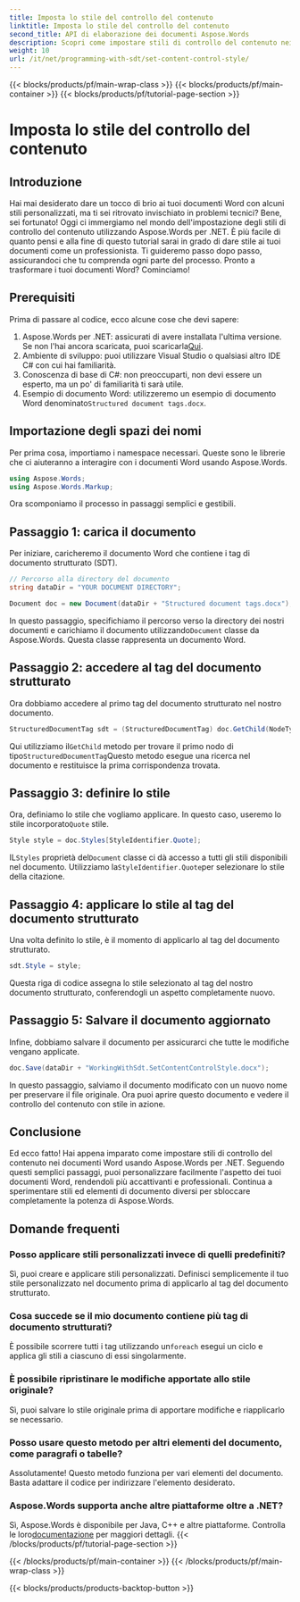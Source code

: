 ```yaml
---
title: Imposta lo stile del controllo del contenuto
linktitle: Imposta lo stile del controllo del contenuto
second_title: API di elaborazione dei documenti Aspose.Words
description: Scopri come impostare stili di controllo del contenuto nei documenti Word usando Aspose.Words per .NET con questa guida dettagliata, passo dopo passo. Perfetta per migliorare l'estetica dei documenti.
weight: 10
url: /it/net/programming-with-sdt/set-content-control-style/
---
```


{{< blocks/products/pf/main-wrap-class >}}
{{< blocks/products/pf/main-container >}}
{{< blocks/products/pf/tutorial-page-section >}}

# Imposta lo stile del controllo del contenuto

## Introduzione

Hai mai desiderato dare un tocco di brio ai tuoi documenti Word con alcuni stili personalizzati, ma ti sei ritrovato invischiato in problemi tecnici? Bene, sei fortunato! Oggi ci immergiamo nel mondo dell'impostazione degli stili di controllo del contenuto utilizzando Aspose.Words per .NET. È più facile di quanto pensi e alla fine di questo tutorial sarai in grado di dare stile ai tuoi documenti come un professionista. Ti guideremo passo dopo passo, assicurandoci che tu comprenda ogni parte del processo. Pronto a trasformare i tuoi documenti Word? Cominciamo!

## Prerequisiti

Prima di passare al codice, ecco alcune cose che devi sapere:

1.  Aspose.Words per .NET: assicurati di avere installata l'ultima versione. Se non l'hai ancora scaricata, puoi scaricarla[Qui](https://releases.aspose.com/words/net/).
2. Ambiente di sviluppo: puoi utilizzare Visual Studio o qualsiasi altro IDE C# con cui hai familiarità.
3. Conoscenza di base di C#: non preoccuparti, non devi essere un esperto, ma un po' di familiarità ti sarà utile.
4. Esempio di documento Word: utilizzeremo un esempio di documento Word denominato`Structured document tags.docx`.

## Importazione degli spazi dei nomi

Per prima cosa, importiamo i namespace necessari. Queste sono le librerie che ci aiuteranno a interagire con i documenti Word usando Aspose.Words.

```csharp
using Aspose.Words;
using Aspose.Words.Markup;
```

Ora scomponiamo il processo in passaggi semplici e gestibili.

## Passaggio 1: carica il documento

Per iniziare, caricheremo il documento Word che contiene i tag di documento strutturato (SDT).

```csharp
// Percorso alla directory del documento
string dataDir = "YOUR DOCUMENT DIRECTORY";

Document doc = new Document(dataDir + "Structured document tags.docx");
```

 In questo passaggio, specifichiamo il percorso verso la directory dei nostri documenti e carichiamo il documento utilizzando`Document` classe da Aspose.Words. Questa classe rappresenta un documento Word.

## Passaggio 2: accedere al tag del documento strutturato

Ora dobbiamo accedere al primo tag del documento strutturato nel nostro documento.

```csharp
StructuredDocumentTag sdt = (StructuredDocumentTag) doc.GetChild(NodeType.StructuredDocumentTag, 0, true);
```

 Qui utilizziamo il`GetChild` metodo per trovare il primo nodo di tipo`StructuredDocumentTag`Questo metodo esegue una ricerca nel documento e restituisce la prima corrispondenza trovata.

## Passaggio 3: definire lo stile

 Ora, definiamo lo stile che vogliamo applicare. In questo caso, useremo lo stile incorporato`Quote` stile.

```csharp
Style style = doc.Styles[StyleIdentifier.Quote];
```

 IL`Styles` proprietà del`Document` classe ci dà accesso a tutti gli stili disponibili nel documento. Utilizziamo la`StyleIdentifier.Quote`per selezionare lo stile della citazione.

## Passaggio 4: applicare lo stile al tag del documento strutturato

Una volta definito lo stile, è il momento di applicarlo al tag del documento strutturato.

```csharp
sdt.Style = style;
```

Questa riga di codice assegna lo stile selezionato al tag del nostro documento strutturato, conferendogli un aspetto completamente nuovo.

## Passaggio 5: Salvare il documento aggiornato

Infine, dobbiamo salvare il documento per assicurarci che tutte le modifiche vengano applicate.

```csharp
doc.Save(dataDir + "WorkingWithSdt.SetContentControlStyle.docx");
```

In questo passaggio, salviamo il documento modificato con un nuovo nome per preservare il file originale. Ora puoi aprire questo documento e vedere il controllo del contenuto con stile in azione.

## Conclusione

Ed ecco fatto! Hai appena imparato come impostare stili di controllo del contenuto nei documenti Word usando Aspose.Words per .NET. Seguendo questi semplici passaggi, puoi personalizzare facilmente l'aspetto dei tuoi documenti Word, rendendoli più accattivanti e professionali. Continua a sperimentare stili ed elementi di documento diversi per sbloccare completamente la potenza di Aspose.Words.

## Domande frequenti

### Posso applicare stili personalizzati invece di quelli predefiniti?  
Sì, puoi creare e applicare stili personalizzati. Definisci semplicemente il tuo stile personalizzato nel documento prima di applicarlo al tag del documento strutturato.

### Cosa succede se il mio documento contiene più tag di documento strutturati?  
 È possibile scorrere tutti i tag utilizzando un`foreach` esegui un ciclo e applica gli stili a ciascuno di essi singolarmente.

### È possibile ripristinare le modifiche apportate allo stile originale?  
Sì, puoi salvare lo stile originale prima di apportare modifiche e riapplicarlo se necessario.

### Posso usare questo metodo per altri elementi del documento, come paragrafi o tabelle?  
Assolutamente! Questo metodo funziona per vari elementi del documento. Basta adattare il codice per indirizzare l'elemento desiderato.

### Aspose.Words supporta anche altre piattaforme oltre a .NET?  
Sì, Aspose.Words è disponibile per Java, C++ e altre piattaforme. Controlla le loro[documentazione](https://reference.aspose.com/words/net/) per maggiori dettagli.
{{< /blocks/products/pf/tutorial-page-section >}}

{{< /blocks/products/pf/main-container >}}
{{< /blocks/products/pf/main-wrap-class >}}

{{< blocks/products/products-backtop-button >}}

